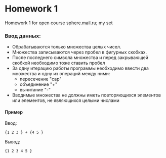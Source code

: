# Homework 1
Homework 1 for open course sphere.mail.ru; my set

### Ввод  данных: 
* Обрабатываются только множества целых чисел. 
* Множества записываются через пробел в фигурных скобках. 
* После последнего символа множества и перед закрывающей скобкой необходимо тоже ставить пробел
* За одну итерацию работы программы необходимо ввести два множества и одну из операций между ними: 
  - пересечение "cap"
  - объединение "+"
  - вычитание "-"
* Вводимые множества не должны иметь повторяющихся элементов или элементов, не являющихся целыми числами
#### Пример 
Ввод:
```
{1 2 3 } + {4 5 } 
```
Вывод:
```
{1 2 3 4 5 } 
```
